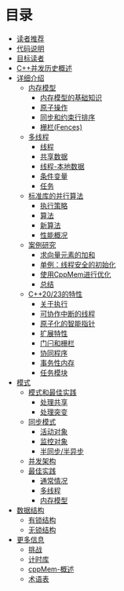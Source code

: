 # 目录

* [读者推荐](content/Reader-Testimonials.md)
* [代码说明](content/Source-Code.md)
* [目标读者](content/How-you-should-read-the-book.md)
* [C++并发历史概述](content/History-Quick-Overview.md)
* [详细介绍]()
  * [内存模型]()
    * [内存模型的基础知识]()
    * [原子操作]()
    * [同步和约束行排序]()
    * [栅栏(Fences)]()
  * [多线程]()
    * [线程]()
    * [共享数据]()
    * [线程-本地数据]()
    * [条件变量]()
    * [任务]()
  * [标准库的并行算法]()
    * [执行策略]()
    * [算法]()
    * [新算法]()
    * [性能概况]()
  * [案例研究]()
    * [求向量元素的加和]()
    * [单例：线程安全的初始化]()
    * [使用CppMem进行优化]()
    * [总结]()
  * [C++20/23的特性]()
    * [关于执行]()
    * [可协作中断的线程]()
    * [原子化的智能指针]()
    * [扩展特性]()
    * [门闩和栅栏]()
    * [协同程序]()
    * [事务性内存]()
    * [任务模块]()
* [模式]()
  * [模式和最佳实践]()
    * [处理共享]()
    * [处理突变]()
  * [同步模式]()
    * [活动对象]()
    * [监控对象]()
    * [半同步/半异步]()
  * [并发架构]()
  * [最佳实践]()
    * [通常情况]()
    * [多线程]()
    * [内存模型]()
* [数据结构]()
  * [有锁结构]()
  * [无锁结构]()
* [更多信息]()
  * [挑战]()
  * [计时库]()
  * [cppMem-概述]()
  * [术语表]()

